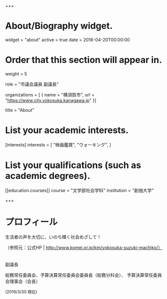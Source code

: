 +++
# About/Biography widget.
widget = "about"
active = true
date = 2016-04-20T00:00:00

# Order that this section will appear in.
weight = 5

role = "市議会議員 副議長"

organizations = [ { name = "横須賀市", url = "https://www.city.yokosuka.kanagawa.jp" }]

title = "About"

# List your academic interests.
[interests]
  interests = [
    "映画鑑賞",
    "ウォーキング",
  ]

# List your qualifications (such as academic degrees).
[[education.courses]]
  course = "文学部社会学科"
  institution = "創価大学"

+++

# プロフィール

生活者の声を大切に、いのち輝く社会めざして！

（参照元：公式HP | http://www.komei.or.jp/km/yokosuka-suzuki-machiko/）
<br><br><br>
副議長

総務常任委員会、予算決算常任委員会委員長（総務分科会）、
予算決算常任委員会理事会（会長）

<span style="font-size:small">(2019/3/30 現在)</span>